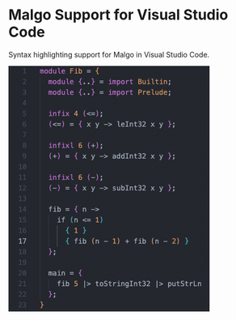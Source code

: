 # Malgo Support for Visual Studio Code

Syntax highlighting support for Malgo in Visual Studio Code.

![Syntax highlight](images/syntax-highlight.png)
